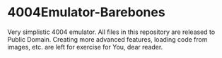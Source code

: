# 4004Emulator-Barebones
Very simplistic 4004 emulator. All files in this repository are released to Public Domain.
Creating more advanced features, loading code from images, etc. are left for exercise for You, dear reader.
